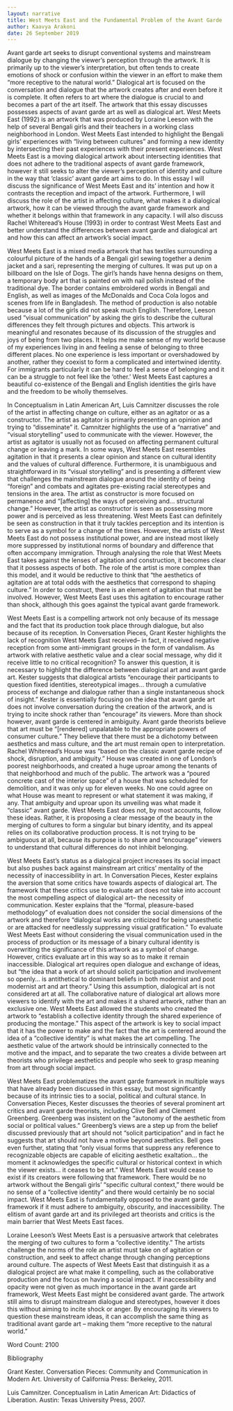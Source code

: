 ```yaml
---
layout: narrative
title: West Meets East and the Fundamental Problem of the Avant Garde
author: Kaavya Arakoni
date: 26 September 2019
---
```


Avant garde art seeks to disrupt conventional systems and mainstream dialogue by changing the viewer’s perception through the artwork. It is primarily up to the viewer’s interpretation, but often tends to create emotions of shock or confusion within the viewer in an effort to make them “more receptive to the natural world.” Dialogical art is focused on the conversation and dialogue that the artwork creates after and even before it is complete. It often refers to art where the dialogue is crucial to and becomes a part of the art itself. The artwork that this essay discusses possesses aspects of avant garde art as well as dialogical art. West Meets East (1992) is an artwork that was produced by Loraine Leeson with the help of several Bengali girls and their teachers in a working class neighborhood in London. West Meets East intended to highlight the Bengali girls’ experiences with “living between cultures” and forming a new identity by intersecting their past experiences with their present experiences. West Meets East is a moving dialogical artwork about intersecting identities that does not adhere to the traditional aspects of avant garde framework, however it still seeks to alter the viewer’s perception of identity and culture in the way that ‘classic’ avant garde art aims to do. In this essay I will discuss the significance of West Meets East and its’ intention and how it contrasts the reception and impact of the artwork. Furthermore, I will discuss the role of the artist in affecting culture, what makes it a dialogical artwork, how it can be viewed through the avant garde framework and whether it belongs within that framework in any capacity. I will also discuss Rachel Whiteread’s House (1993) in order to contrast West Meets East and better understand the differences between avant garde and dialogical art and how this can affect an artwork’s social impact.

West Meets East is a mixed media artwork that has textiles surrounding a colourful picture of the hands of a Bengali girl sewing together a denim jacket and a sari, representing the merging of cultures. It was put up on a billboard on the Isle of Dogs. The girl’s hands have henna designs on them, a temporary body art that is painted on with nail polish instead of the traditional dye. The border contains embroidered words in Bengali and English, as well as images of the McDonalds and Coca Cola logos and scenes from life in Bangladesh. The method of production is also notable because a lot of the girls did not speak much English. Therefore, Leeson used “visual communication” by asking the girls to describe the cultural differences they felt through pictures and objects. This artwork is meaningful and resonates because of its discussion of the struggles and joys of being from two places. It helps me make sense of my world because of my experiences living in and feeling a sense of belonging to three different places. No one experience is less important or overshadowed by another, rather they coexist to form a complicated and intertwined identity. For immigrants particularly it can be hard to feel a sense of belonging and it can be a struggle to not feel like the ‘other.’ West Meets East captures a beautiful co-existence of the Bengali and English identities the girls have and the freedom to be wholly themselves.

In Conceptualism in Latin American Art, Luis Camnitzer discusses the role of the artist in affecting change on culture, either as an agitator or as a constructor. The artist as agitator is primarily presenting an opinion and trying to “disseminate” it. Camnitzer highlights the use of a “narrative” and “visual storytelling” used to communicate with the viewer. However, the artist as agitator is usually not as focused on affecting permanent cultural change or leaving a mark. In some ways, West Meets East resembles agitation in that it presents a clear opinion and stance on cultural identity and the values of cultural difference. Furthermore, it is unambiguous and straightforward in its “visual storytelling” and is presenting a different view that challenges the mainstream dialogue around the identity of being “foreign” and combats and agitates pre-existing racial stereotypes and tensions in the area. The artist as constructor is more focused on permanence and “[affecting] the ways of perceiving and… structural change.” However, the artist as constructor is seen as possessing more power and is perceived as less threatening. West Meets East can definitely be seen as construction in that it truly tackles perception and its intention is to serve as a symbol for a change of the times. However, the artists of West Meets East do not possess institutional power, and are instead most likely more suppressed by institutional norms of boundary and difference that often accompany immigration. Through analysing the role that West Meets East takes against the lenses of agitation and construction, it becomes clear that it possess aspects of both. The role of the artist is more complex than this model, and it would be reductive to think that “the aesthetics of agitation are at total odds with the aesthetics that correspond to shaping culture.” In order to construct, there is an element of agitation that must be involved. However, West Meets East uses this agitation to encourage rather than shock, although this goes against the typical avant garde framework.

West Meets East is a compelling artwork not only because of its message and the fact that its production took place through dialogue, but also because of its reception. In Conversation Pieces, Grant Kester highlights the lack of recognition West Meets East received– in fact, it received negative reception from some anti-immigrant groups in the form of vandalism. As artwork with relative aesthetic value and a clear social message, why did it receive little to no critical recognition? To answer this question, it is necessary to highlight the difference between dialogical art and avant garde art. Kester suggests that dialogical artists “encourage their participants to question fixed identities, stereotypical images… through a cumulative process of exchange and dialogue rather than a single instantaneous shock of insight.” Kester is essentially focusing on the idea that avant garde art does not involve conversation during the creation of the artwork, and is trying to incite shock rather than “encourage” its viewers. More than shock however, avant garde is centered in ambiguity. Avant garde theorists believe that art must be “[rendered] unpalatable to the appropriate powers of consumer culture.” They believe that there must be a dichotomy between aesthetics and mass culture, and the art must remain open to interpretation. Rachel Whiteread’s House was “based on the classic avant garde recipe of shock, disruption, and ambiguity.” House was created in one of London’s poorest neighborhoods, and created a huge uproar among the tenants of that neighborhood and much of the public. The artwork was a “poured concrete cast of the interior space” of a house that was scheduled for demolition, and it was only up for eleven weeks. No one could agree on what House was meant to represent or what statement it was making, if any. That ambiguity and uproar upon its unveiling was what made it “classic” avant garde. West Meets East does not, by most accounts, follow these ideas. Rather, it is proposing a clear message of the beauty in the merging of cultures to form a singular but binary identity, and its appeal relies on its collaborative production process. It is not trying to be ambiguous at all, because its purpose is to share and “encourage” viewers to understand that cultural differences do not inhibit belonging.

West Meets East’s status as a dialogical project increases its social impact but also pushes back against mainstream art critics’ mentality of the necessity of inaccessibility in art. In Conversation Pieces, Kester explains the aversion that some critics have towards aspects of dialogical art. The framework that these critics use to evaluate art does not take into account the most compelling aspect of dialogical art– the necessity of communication. Kester explains that the “formal, pleasure-based methodology” of evaluation does not consider the social dimensions of the artwork and therefore “dialogical works are criticized for being unaesthetic or are attacked for needlessly suppressing visual gratification.” To evaluate West Meets East without considering the visual communication used in the process of production or its message of a binary cultural identity is overwriting the significance of this artwork as a symbol of change. However, critics evaluate art in this way so as to make it remain inaccessible. Dialogical art requires open dialogue and exchange of ideas, but “the idea that a work of art should solicit participation and involvement so openly… is antithetical to dominant beliefs in both modernist and post modernist art and art theory.” Using this assumption, dialogical art is not considered art at all. The collaborative nature of dialogical art allows more viewers to identify with the art and makes it a shared artwork, rather than an exclusive one. West Meets East allowed the students who created the artwork to “establish a collective identity through the shared experience of producing the montage.” This aspect of the artwork is key to social impact that it has the power to make and the fact that the art is centered around the idea of a “collective identity” is what makes the art compelling. The aesthetic value of the artwork should be intrinsically connected to the motive and the impact, and to separate the two creates a divide between art theorists who privilege aesthetics and people who seek to grasp meaning from art through social impact.

West Meets East problematizes the avant garde framework in multiple ways that have already been discussed in this essay, but most significantly because of its intrinsic ties to a social, political and cultural stance. In Conversation Pieces, Kester discusses the theories of several prominent art critics and avant garde theorists, including Clive Bell and Clement Greenberg. Greenberg was insistent on the “autonomy of the aesthetic from social or political values.” Greenberg’s views are a step up from the belief discussed previously that art should not “solicit participation” and in fact he suggests that art should not have a motive beyond aesthetics. Bell goes even further, stating that “only visual forms that suppress any reference to recognizable objects are capable of eliciting aesthetic exaltation… the moment it acknowledges the specific cultural or historical context in which the viewer exists… it ceases to be art.” West Meets East would cease to exist if its creators were following that framework. There would be no artwork without the Bengali girls’ “specific cultural context,” there would be no sense of a “collective identity” and there would certainly be no social impact. West Meets East is fundamentally opposed to the avant garde framework if it must adhere to ambiguity, obscurity, and inaccessibility. The elitism of avant garde art and its privileged art theorists and critics is the main barrier that West Meets East faces.

Loraine Leeson’s West Meets East is a persuasive artwork that celebrates the merging of two cultures to form a “collective identity.” The artists challenge the norms of the role an artist must take on of agitation or construction, and seek to affect change through changing perceptions around culture. The aspects of West Meets East that distinguish it as a dialogical project are what make it compelling, such as the collaborative production and the focus on having a social impact. If inaccessibility and opacity were not given as much importance in the avant garde art framework, West Meets East might be considered avant garde. The artwork still aims to disrupt mainstream dialogue and stereotypes, however it does this without aiming to incite shock or anger. By encouraging its viewers to question these mainstream ideas, it can accomplish the same thing as traditional avant garde art – making them “more receptive to the natural world.”

Word Count: 2100

Bibliography

 Grant Kester. Conversation Pieces: Community and Communication in Modern Art. University of California Press: Berkeley, 2011.

 Luis Camnitzer. Conceptualism in Latin American Art: Didactics of Liberation. Austin: Texas University Press, 2007.
